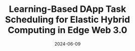 ---
title: "Learning-Based DApp Task Scheduling for Elastic Hybrid Computing in Edge Web 3.0"
collection: publications
category: 2024
date: 2024-06-09
permalink: /publication/Learning-Based DApp Task Scheduling for Elastic Hybrid Computing in Edge Web 3.0
excerpt: 'Xichun Cai, <strong><u>Lixing Chen</u></strong>, Yang Bai, Xi Lin, Gaolei Li, Jianhua Li'
venue: 'IEEE International Conference on Communications'
paperurl: 'https://ieeexplore.ieee.org/abstract/document/10622250'
---